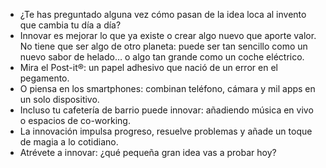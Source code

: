 - ¿Te has preguntado alguna vez cómo pasan de la idea loca al invento que cambia tu día a día?
- Innovar es mejorar lo que ya existe o crear algo nuevo que aporte valor. No tiene que ser algo de otro planeta: puede ser tan sencillo como un nuevo sabor de helado… o algo tan grande como un coche eléctrico.
- Mira el Post-it®: un papel adhesivo que nació de un error en el pegamento.
- O piensa en los smartphones: combinan teléfono, cámara y mil apps en un solo dispositivo.
- Incluso tu cafetería de barrio puede innovar: añadiendo música en vivo o espacios de co-working.
- La innovación impulsa progreso, resuelve problemas y añade un toque de magia a lo cotidiano.
- Atrévete a innovar: ¿qué pequeña gran idea vas a probar hoy?